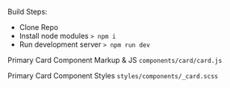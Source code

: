 Build Steps:

- Clone Repo
- Install node modules `> npm i`
- Run development server `> npm run dev`


Primary Card Component Markup & JS
`components/card/card.js`

Primary Card Component Styles
`styles/components/_card.scss`
